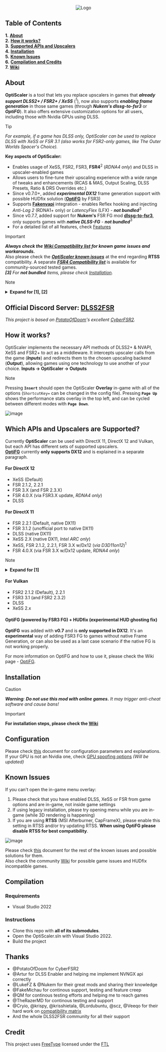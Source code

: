 <div align="center">

![Logo](https://github.com/user-attachments/assets/c7dad5da-0b29-4710-8a57-b58e4e407abd)

</div>

## Table of Contents

**1.** [**About**](#about)  
**2.** [**How it works?**](#how-it-works)  
**3.** [**Supported APIs and Upscalers**](#which-apis-and-upscalers-are-supported)  
**4.** [**Installation**](#installation)  
**5.** [**Known Issues**](#known-issues)  
**6.** [**Compilation and Credits**](#compilation)  
**7.** [**Wiki**](https://github.com/optiscaler/OptiScaler/wiki)

## About

**OptiScaler** is a tool that lets you replace upscalers in games that ***already support DLSS2+ / FSR2+ / XeSS*** ($`^1`$), now also supports ***enabling frame generation*** in those same games (through ***Nukem's dlssg-to-fsr3*** or ***OptiFG***). It also offers extensive customization options for all users, including those with Nvidia GPUs using DLSS.

> [!TIP]
> _For example, if a game has DLSS only, OptiScaler can be used to replace DLSS with XeSS or FSR 3.1 (also works for FSR2-only games, like The Outer Worlds Spacer's Choice)._

**Key aspects of OptiScaler:**
- Enables usage of XeSS, FSR2, FSR3, **FSR4**$`^2`$ (_RDNA4 only_) and DLSS in upscaler-enabled games
- Allows users to fine-tune their upscaling experience with a wide range of tweaks and enhancements (RCAS & MAS, Output Scaling, DLSS Presets, Ratio & DRS Overrides etc.)
- Since v0.7.0+, added ***experimental DX12*** frame generation support with possible HUDfix solution ([**OptiFG**](#optifg-powered-by-fsr3-fg--hudfix-experimental-hud-ghosting-fix) by FSR3)
- Supports [**Fakenvapi**](#installation) integration - enables Reflex hooking and injecting _Anti-Lag 2_ (RDNA1+ only) or _LatencyFlex_ (LFX) - **_not bundled_**$`^3`$  
- Since v0.7.7, added support for **Nukem's** FSR FG mod [**dlssg-to-fsr3**](#installation), only supports games with ***native DLSS-FG*** - **_not bundled_**$`^3`$  
- For a detailed list of all features, check [Features](Features.md)


> [!IMPORTANT]
> _**Always check the [Wiki Compatibility list](https://github.com/optiscaler/OptiScaler/wiki) for known game issues and workarounds.**_  
> Also please check the  [***OptiScaler known issues***](#known-issues) at the end regarding **RTSS** compatibility.
> A separate [***FSR4 Compatibility list***](https://github.com/optiscaler/OptiScaler/wiki/FSR4-Compatibility-List) is available for community-sourced tested games.  
> ***[3]** For **not bundled** items, please check [Installation](#installation).*  

> [!NOTE]
> <details>
>  <summary><b>Expand for [1], [2] </b></summary>  
>  
> ***[1]** Regarding **XeSS**, since Unreal Engine plugin does not provide depth, replacing in-game XeSS breaks other upscalers (e.g. Redout 2 as a XeSS-only game), but you can still apply RCAS sharpening to XeSS to reduce blurry visuals (in short, if it's a UE game, in-game XeSS only works with XeSS in OptiScaler overlay).*
>
> *Regarding **FSR inputs**, FSR 3.1 is the first version with a fully standardised, forward-looking API and should be fully supported. Since FSR2 and FSR3 support custom interfaces, game support will depend on the developers' implementation. With Unreal Engine games, you might need [ini tweaks](https://github.com/optiscaler/OptiScaler/wiki/Unreal-Engine-Tweaks) for FSR inputs.*  
>
> ***[2]** Regarding **FSR4**, support added with recent Nightly builds. Please check [FSR4 Compatibility list](https://github.com/optiscaler/OptiScaler/wiki/FSR4-Compatibility-List) for known supported games and general info.*
> 
> </details>


## Official Discord Server: [DLSS2FSR](https://discord.gg/2JDHx6kcXB)

*This project is based on [PotatoOfDoom](https://github.com/PotatoOfDoom)'s excellent [CyberFSR2](https://github.com/PotatoOfDoom/CyberFSR2).*

## How it works?
OptiScaler implements the necessary API methods of DLSS2+ & NVAPI, XeSS and FSR2+ to act as a middleware. It intercepts upscaler calls from the game (_**Inputs**_) and redirects them to the chosen upscaling backend (_**Output**_), allowing games using one technology to use another of your choice. **Inputs -> OptiScaler -> Outputs**
> [!NOTE]
> Pressing **`Insert`** should open the OptiScaler **Overlay** in-game with all of the options (`ShortcutKey=` can be changed in the config file). Pressing **`Page Up`** shows the performance stats overlay in the top left, and can be cycled between different modes with **`Page Down`**.


![image](https://github.com/user-attachments/assets/e138c979-c5d9-499f-a89b-165bb7cfcb32)


## Which APIs and Upscalers are Supported?
Currently **OptiScaler** can be used with DirectX 11, DirectX 12 and Vulkan, but each API has different sets of supported upscalers.  
[**OptiFG**](#optifg-powered-by-fsr3-fg--hudfix-experimental-hud-ghosting-fix) currently **only supports DX12** and is explained in a separate paragraph.

#### For DirectX 12
- XeSS (Default)
- FSR 2.1.2, 2.2.1
- FSR 3.X (and FSR 2.3.X)
- FSR 4.0.X (via FSR3.X update, _RDNA4 only_)
- DLSS

#### For DirectX 11
- FSR 2.2.1 (Default, native DX11)
- FSR 3.1.2 (unofficial port to native DX11)
- DLSS (native DX11)
- XeSS 2.X (native DX11, _Intel ARC only_)
- XeSS, FSR 2.1.2, 2.2.1, FSR 3.X w/Dx12 (_via D3D11on12_)$`^1`$
- FSR 4.0.X (via FSR 3.X w/Dx12 update, _RDNA4 only_)

> [!NOTE]
> <details>
>  <summary><b>Expand for [1]</b></summary>
>
> _**[1]** These implementations use a background DirectX12 device to be able to use Dirext12-only upscalers. There is a 10-15% performance penalty for this method, but allows many more upscaler options. Also native DirectX11 implementation of FSR 2.2.1 is a backport from Unity renderer and has its own problems of which some were fixed by OptiScaler._
> </details>

#### For Vulkan
- FSR2 2.1.2 (Default), 2.2.1
- FSR3 3.1 (and FSR2 2.3.2)
- DLSS
- XeSS 2.x

#### OptiFG (powered by FSR3 FG) + HUDfix (experimental HUD ghosting fix) 
**OptiFG** was added with **v0.7** and is **only supported in DX12**. 
It's an **experimental** way of adding FSR3 FG to games without native Frame Generation, or can also be used as a last case scenario if the native FG is not working properly.

For more information on OptiFG and how to use it, please check the Wiki page - [OptiFG](https://github.com/optiscaler/OptiScaler/wiki/OptiFG).


## Installation
> [!CAUTION]
> _**Warning**: **Do not use this mod with online games.** It may trigger anti-cheat software and cause bans!_

> [!IMPORTANT]
> **For installation steps, please check the [**Wiki**](https://github.com/optiscaler/OptiScaler/wiki)**  


## Configuration
Please check [this](Config.md) document for configuration parameters and explanations. If your GPU is not an Nvidia one, check [GPU spoofing options](Spoofing.md) *(Will be updated)*

## Known Issues
If you can't open the in-game menu overlay:
1. Please check that you have enabled DLSS, XeSS or FSR from game options and are in-game, not inside game settings
2. If using legacy installation, please try opening menu while you are in-game (while 3D rendering is happening)
3. If you are using **RTSS** (MSI Afterburner, CapFrameX), please enable this setting in RTSS and/or try updating RTSS. **When using OptiFG please disable RTSS for best compatibility**.
 
 ![image](https://github.com/optiscaler/OptiScaler/assets/35529761/8afb24ac-662a-40ae-a97c-837369e03fc7)

Please check [this](Issues.md) document for the rest of the known issues and possible solutions for them.  
Also check the community [Wiki](https://github.com/optiscaler/OptiScaler/wiki) for possible game issues and HUDfix incompatible games.

## Compilation

### Requirements
* Visual Studio 2022

### Instructions
* Clone this repo with **all of its submodules**.
* Open the OptiScaler.sln with Visual Studio 2022.
* Build the project

## Thanks
* @PotatoOfDoom for CyberFSR2
* @Artur for DLSS Enabler and helping me implement NVNGX api correctly
* @LukeFZ & @Nukem for their great mods and sharing their knowledge 
* @FakeMichau for continous support, testing and feature creep
* @QM for continous testing efforts and helping me to reach games
* @TheRazerMD for continous testing and support
* @Cryio, @krispy, @krisshietala, @Lordubuntu, @scz, @Veeqo for their hard work on [compatibility matrix](https://docs.google.com/spreadsheets/d/1qsvM0uRW-RgAYsOVprDWK2sjCqHnd_1teYAx00_TwUY)
* And the whole DLSS2FSR community for all their support

## Credit
This project uses [FreeType](https://gitlab.freedesktop.org/freetype/freetype) licensed under the [FTL](https://gitlab.freedesktop.org/freetype/freetype/-/blob/master/docs/FTL.TXT)
